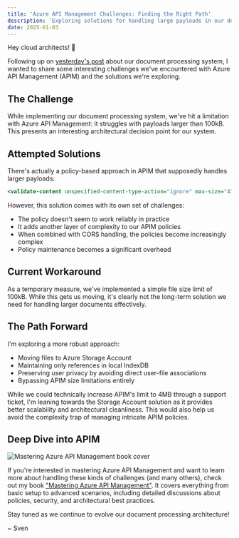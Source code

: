 ```yaml
---
title: 'Azure API Management Challenges: Finding the Right Path'
description: 'Exploring solutions for handling large payloads in our document processing system'
date: 2025-01-03
---
```


Hey cloud architects! 👋

Following up on [yesterday's post](/posts/2025/2025-01-02) about our document processing system, I wanted to share some interesting challenges we've encountered with Azure API Management (APIM) and the solutions we're exploring.

## The Challenge

While implementing our document processing system, we've hit a limitation with Azure API Management: it struggles with payloads larger than 100kB. This presents an interesting architectural decision point for our system.

## Attempted Solutions

There's actually a policy-based approach in APIM that supposedly handles larger payloads:

```xml
<validate-content unspecified-content-type-action="ignore" max-size="4194304" />
```

However, this solution comes with its own set of challenges:
- The policy doesn't seem to work reliably in practice
- It adds another layer of complexity to our APIM policies
- When combined with CORS handling, the policies become increasingly complex
- Policy maintenance becomes a significant overhead

## Current Workaround

As a temporary measure, we've implemented a simple file size limit of 100kB. While this gets us moving, it's clearly not the long-term solution we need for handling larger documents effectively.

## The Path Forward

I'm exploring a more robust approach:

- Moving files to Azure Storage Account
- Maintaining only references in local IndexDB
- Preserving user privacy by avoiding direct user-file associations
- Bypassing APIM size limitations entirely

While we could technically increase APIM's limit to 4MB through a support ticket, I'm leaning towards the Storage Account solution as it provides better scalability and architectural cleanliness. This would also help us avoid the complexity trap of managing intricate APIM policies.

## Deep Dive into APIM

![Mastering Azure API Management book cover](/assets/images/apim.png)

If you're interested in mastering Azure API Management and want to learn more about handling these kinds of challenges (and many others), check out my book ["Mastering Azure API Management"](https://www.amazon.com/Mastering-Azure-API-Management-Implementing/dp/1484280105). It covers everything from basic setup to advanced scenarios, including detailed discussions about policies, security, and architectural best practices.

Stay tuned as we continue to evolve our document processing architecture!

~ Sven